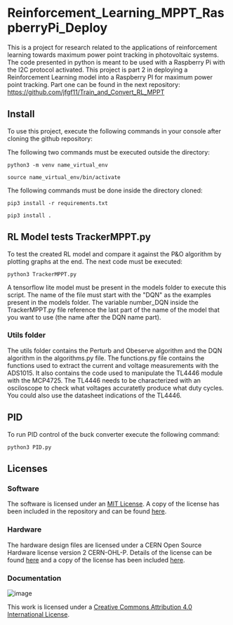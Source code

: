 # Reinforcement_Learning_MPPT_RaspberryPi_Deploy
This is a project for research related to the applications of reinforcement learning towards maximum power point tracking in photovoltaic systems. The code presented in python is meant to be used with a Raspberry Pi with the I2C protocol activated. This project is part 2 in deploying a Reinforcement Learning model into a Raspberry PI for maximum power point tracking. Part one can be found in the next repository:
https://github.com/jfgf11/Train_and_Convert_RL_MPPT

## Install

To use this project, execute the following commands in your console after cloning the github repository:

The following two commands must be executed outside the directory:
```
python3 -m venv name_virtual_env
```
```
source name_virtual_env/bin/activate
```
The following commands must be done inside the directory cloned:
```
pip3 install -r requirements.txt
```
```
pip3 install .
```

## RL Model tests TrackerMPPT.py

To test the created RL model and compare it against the P&O algorithm by plotting graphs at the end. The next code must be executed:
```
python3 TrackerMPPT.py
```
A tensorflow lite model must be present in the models folder to execute this script. The name of the file must start with the "DQN" as the examples present in the models folder. The variable number_DQN inside the TrackerMPPT.py file reference the last part of the name of the model that you want to use (the name after the DQN name part).

### Utils folder
The utils folder contains the Perturb and Obeserve algorithm and the DQN algorithm in the algorithms.py file. The functions.py file contains the functions used to extract the current and voltage measurements with the ADS1015. It also contains the code used to manipulate the TL4446 module with the MCP4725. The TL4446 needs to be characterized with an osciloscope to check what voltages accuratetly produce what duty cycles. You could also use the datasheet indications of the TL4446.

## PID

To run PID control of the buck converter execute the following command:

```
python3 PID.py
```

## Licenses

### Software
The software is licensed under an [MIT License](https://opensource.org/licenses/MIT). A copy of the license has been included in the repository and can be found [here](https://github.com/jfgf11/Reinforcement_Learning_MPPT/blob/main/LICENSE-MIT.txt).

### Hardware
The hardware design files are licensed under a CERN Open Source Hardware license version 2 CERN-OHL-P. Details of the license can be found [here](https://ohwr.org/project/cernohl/wikis/Documents/CERN-OHL-version-2) and a copy of the license has been included [here](https://github.com/jfgf11/Reinforcement_Learning_MPPT_RaspberryPi_Deploy/blob/main/LICENSE-CERN-OHL-P.txt).

### Documentation
![image](https://user-images.githubusercontent.com/49125155/205604437-01cdbdd8-6366-4861-b0d8-b9e25aec0f39.png)

This work is licensed under a [Creative Commons Attribution 4.0 International License](https://creativecommons.org/licenses/by/4.0/).


